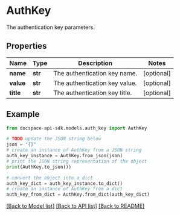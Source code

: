 # AuthKey
The authentication key parameters.

## Properties

Name | Type | Description | Notes
------------ | ------------- | ------------- | -------------
**name** | **str** | The authentication key name. | [optional] 
**value** | **str** | The authentication key value. | [optional] 
**title** | **str** | The authentication key title. | [optional] 

## Example

```python
from docspace-api-sdk.models.auth_key import AuthKey

# TODO update the JSON string below
json = "{}"
# create an instance of AuthKey from a JSON string
auth_key_instance = AuthKey.from_json(json)
# print the JSON string representation of the object
print(AuthKey.to_json())

# convert the object into a dict
auth_key_dict = auth_key_instance.to_dict()
# create an instance of AuthKey from a dict
auth_key_from_dict = AuthKey.from_dict(auth_key_dict)
```
[[Back to Model list]](../README.md#documentation-for-models) [[Back to API list]](../README.md#documentation-for-api-endpoints) [[Back to README]](../README.md)


